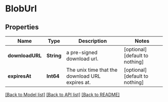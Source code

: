 # BlobUrl


## Properties
Name | Type | Description | Notes
------------ | ------------- | ------------- | -------------
**downloadURL** | **String** | a pre-signed download url. | [optional] [default to nothing]
**expiresAt** | **Int64** | The unix time that the download URL expires at. | [optional] [default to nothing]


[[Back to Model list]](../README.md#models) [[Back to API list]](../README.md#api-endpoints) [[Back to README]](../README.md)


